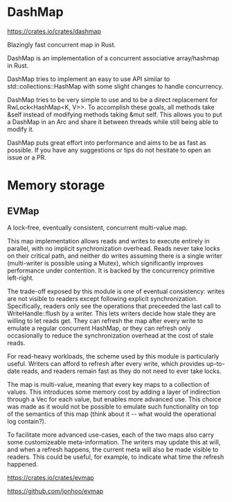 # DashMap

https://crates.io/crates/dashmap

Blazingly fast concurrent map in Rust.

DashMap is an implementation of a concurrent associative array/hashmap in Rust.

DashMap tries to implement an easy to use API similar to std::collections::HashMap with some slight changes to handle concurrency.

DashMap tries to be very simple to use and to be a direct replacement for RwLock<HashMap<K, V>>. To accomplish these goals, all methods take &self instead of modifying methods taking &mut self. This allows you to put a DashMap in an Arc<T> and share it between threads while still being able to modify it.

DashMap puts great effort into performance and aims to be as fast as possible. If you have any suggestions or tips do not hesitate to open an issue or a PR.



# Memory storage

## EVMap

A lock-free, eventually consistent, concurrent multi-value map.

This map implementation allows reads and writes to execute entirely in parallel, with no implicit synchronization overhead. Reads never take locks on their critical path, and neither do writes assuming there is a single writer (multi-writer is possible using a Mutex), which significantly improves performance under contention. It is backed by the concurrency primitive left-right.

The trade-off exposed by this module is one of eventual consistency: writes are not visible to readers except following explicit synchronization. Specifically, readers only see the operations that preceeded the last call to WriteHandle::flush by a writer. This lets writers decide how stale they are willing to let reads get. They can refresh the map after every write to emulate a regular concurrent HashMap, or they can refresh only occasionally to reduce the synchronization overhead at the cost of stale reads.

For read-heavy workloads, the scheme used by this module is particularly useful. Writers can afford to refresh after every write, which provides up-to-date reads, and readers remain fast as they do not need to ever take locks.

The map is multi-value, meaning that every key maps to a collection of values. This introduces some memory cost by adding a layer of indirection through a Vec for each value, but enables more advanced use. This choice was made as it would not be possible to emulate such functionality on top of the semantics of this map (think about it -- what would the operational log contain?).

To facilitate more advanced use-cases, each of the two maps also carry some customizeable meta-information. The writers may update this at will, and when a refresh happens, the current meta will also be made visible to readers. This could be useful, for example, to indicate what time the refresh happened.


https://crates.io/crates/evmap


https://github.com/jonhoo/evmap